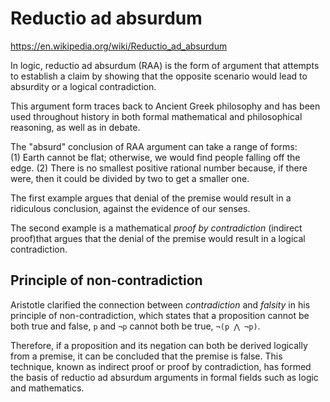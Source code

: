 # Reductio ad absurdum

https://en.wikipedia.org/wiki/Reductio_ad_absurdum

In logic, reductio ad absurdum (RAA) is the form of argument that attempts to establish a claim by showing that the opposite scenario would lead to absurdity or a logical contradiction.

This argument form traces back to Ancient Greek philosophy and has been used throughout history in both formal mathematical and philosophical reasoning, as well as in debate.

The "absurd" conclusion of RAA argument can take a range of forms:    
(1) Earth cannot be flat; otherwise, we would find people falling off the edge. 
(2) There is no smallest positive rational number because, if there were, then it could be divided by two to get a smaller one.

The first example argues that denial of the premise would result in a ridiculous conclusion, against the evidence of our senses.

The second example is a mathematical *proof by contradiction* (indirect proof)that argues that the denial of the premise would result in a logical contradiction.

## Principle of non-contradiction

Aristotle clarified the connection between *contradiction* and *falsity* in his principle of non-contradiction, which states that a proposition cannot be both true and false, `p` and `¬p` cannot both be true, `¬(p ⋀ ¬p)`.

Therefore, if a proposition and its negation can both be derived logically from a premise, it can be concluded that the premise is false. This technique, known as indirect proof or proof by contradiction, has formed the basis of reductio ad absurdum arguments in formal fields such as logic and mathematics.
